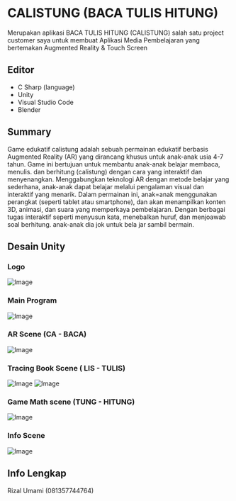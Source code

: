 # CALISTUNG (BACA TULIS HITUNG)
Merupakan aplikasi BACA TULIS HITUNG (CALISTUNG) salah satu project customer saya untuk membuat Aplikasi Media Pembelajaran yang bertemakan Augmented Reality & Touch Screen

## Editor
- C Sharp (language)
- Unity
- Visual Studio Code
- Blender 

## Summary
Game edukatif calistung adalah sebuah permainan edukatif berbasis Augmented Reality (AR) yang dirancang khusus untuk anak-anak usia 4-7 tahun. Game ini bertujuan untuk membantu anak-anak belajar membaca, menulis. dan berhitung (calistung) dengan cara yang interaktif dan menyenangkan. Menggabungkan teknologi AR dengan metode belajar yang sederhana, anak-anak dapat belajar melalui pengalaman visual dan interaktif yang menarik. Dalam permainan ini, anak=anak menggunakan perangkat (seperti tablet atau smartphone), dan akan menampilkan konten 3D, animasi, dan suara yang memperkaya pembelajaran. Dengan berbagai tugas interaktif seperti menyusun kata, menebalkan huruf, dan menjoawab soal berhitung. anak-anak dia jok untuk bela jar sambil bermain.

## Desain Unity
### Logo
![Image](https://github.com/user-attachments/assets/992b4f32-a9a0-4d56-92a9-531634b464d7)
### Main Program
![Image](https://github.com/user-attachments/assets/2f4ee4a1-18ff-479e-95cc-908e32b45068)
### AR Scene (CA - BACA)
![Image](https://github.com/user-attachments/assets/b8063804-cc4c-4966-9417-f7cb28d659a5)
### Tracing Book Scene ( LIS - TULIS)
![Image](https://github.com/user-attachments/assets/44cf211b-8d83-4245-8e27-e6c81027da8e)
![Image](https://github.com/user-attachments/assets/03fd99c9-c8b3-4ebb-9ca8-e038eb58b6f5)
### Game Math scene (TUNG - HITUNG)
![Image](https://github.com/user-attachments/assets/9738d216-a779-428b-94b7-77d090747c0e)
### Info Scene 
![Image](https://github.com/user-attachments/assets/7bf86ff0-8ca2-4bec-bb5a-cbed1fa410fe)

## Info Lengkap
Rizal Umami (081357744764)


